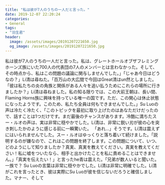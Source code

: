 ```yaml
---
title: "私は彼が7人のうちの一人だと言った。"
date: 2019-12-07 22:20:24
categories:
- General
tags:
- "羽生君"
header:
  image: /assets/images/20191207221650.jpg
  og_image: /assets/images/20191207221650.jpg
---
```


私は彼が7人のうちの一人だと言った。私は、グレートホールオブザフレミングホーンズ族にいた700人の代表団の7人のメンバーとは言わなかった。そして、その時点から、私はこの問題の議論に関与しませんでした。」「じゃあ今日はどうなの？」Li清は尋ねた。「百万山の大広間で今回はGreat清はun然としました。「彼は私たちの炎の角族と関係がある人々を追い払うためにこれらの場所に行きましたか？」Li清は尋ねました。私の知る限りでは、この大前王朝は、長い間、Flaming Horns族に興味を持っている唯一の国です。ただ、この関心は休止状態になったようです。このため、私たち全員は何もできませんでした。」Su Luoの声は冷たく冷たく、「このトピックを最初に取り上げたのはあなただけだったので、話すことは1つだけです。まだ最後のチャンスがあります。冷酷に満ちたスー・ルオの声は、実は非常に穏やかでした。Li清は、非常に鋭い刃が彼の心を突き刺したかのように感じる前に一瞬驚いた。 「あれ…」そうです。Li清は震えずにはいられませんでした。スー・ルオはゆっくりと落ち着いて続けました。「説明するのが嫌なので、これはこの問題を終了します。この問題について、いつ、どのようにして知りましたか？真実、真実を教えてください。真実を教えてください！私に嘘をついたなら、相手と出かけたことを私に責めることはできません。」「真実を伝えたい！」と言ったhe青は震えた。「兄弟が数人いると聞いた。一族で？ Su Luoの言葉は非常に穏やかでした。Li清は非常に明確でした。Li清がこれを言ったとき、彼は実際にSu Luoが彼を信じないだろうと確信しました。マナー、そして
